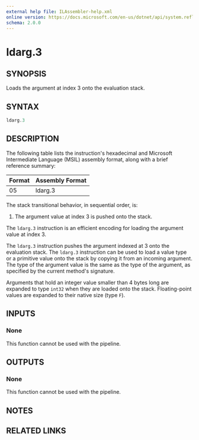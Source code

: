 ```yaml
---
external help file: ILAssembler-help.xml
online version: https://docs.microsoft.com/en-us/dotnet/api/system.reflection.emit.opcodes.ldarg_3
schema: 2.0.0
---
```


# ldarg.3

## SYNOPSIS

Loads the argument at index 3 onto the evaluation stack.

## SYNTAX

```powershell
ldarg.3
```

## DESCRIPTION

The following table lists the instruction's hexadecimal and Microsoft Intermediate Language (MSIL) assembly format, along with a brief reference summary:

| Format | Assembly Format |
| ------ | --------------- |
| 05     | ldarg.3         |

 The stack transitional behavior, in sequential order, is:

1.  The argument value at index 3 is pushed onto the stack.

 The `ldarg.3` instruction is an efficient encoding for loading the argument value at index 3.

 The `ldarg.3` instruction pushes the argument indexed at 3 onto the evaluation stack. The `ldarg.3` instruction can be used to load a value type or a primitive value onto the stack by copying it from an incoming argument. The type of the argument value is the same as the type of the argument, as specified by the current method's signature.

 Arguments that hold an integer value smaller than 4 bytes long are expanded to type `int32` when they are loaded onto the stack. Floating-point values are expanded to their native size (type `F`).

## INPUTS

### None

This function cannot be used with the pipeline.

## OUTPUTS

### None

This function cannot be used with the pipeline.

## NOTES

## RELATED LINKS
